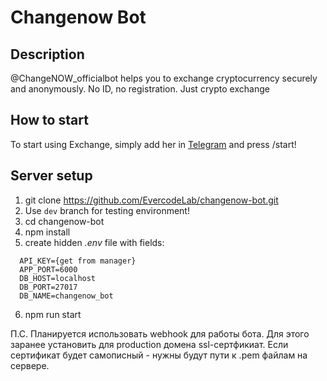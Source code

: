 
# Changenow Bot

## Description

@ChangeNOW_officialbot helps you to exchange cryptocurrency securely and anonymously. No ID, no registration. Just crypto exchange

## How to start

To start using Exchange, simply add her in [Telegram](http://t.me/changeNOW_officialbot_) and press /start!

## Server setup

1. git clone https://github.com/EvercodeLab/changenow-bot.git
2. Use `dev` branch for testing environment!
3. cd changenow-bot
4. npm install
5. create hidden _.env_ file with fields:
```
  API_KEY={get from manager}
  APP_PORT=6000
  DB_HOST=localhost
  DB_PORT=27017
  DB_NAME=changenow_bot

```
6. npm run start

П.С. Планируется использовать webhook для работы бота. Для этого заранее установить для production домена ssl-сертфикиат.
Если сертификат будет самописный - нужны будут пути к .pem файлам на сервере.
   
